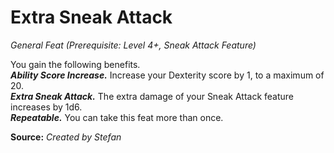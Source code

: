 # Extra Sneak Attack
*General Feat (Prerequisite: Level 4+, Sneak Attack Feature)*

You gain the following benefits.  
***Ability Score Increase.*** Increase your Dexterity score by 1, to a maximum of 20.  
***Extra Sneak Attack.*** The extra damage of your Sneak Attack feature increases by 1d6.  
***Repeatable.*** You can take this feat more than once.



**Source:** *Created by Stefan*